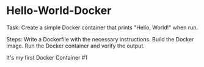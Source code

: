# Hello-World-Docker
Task: Create a simple Docker container that prints "Hello, World!" when run. 

Steps: 
Write a Dockerfile with the necessary instructions.
Build the Docker image. Run the Docker container and verify the output.

It's my first Docker Container #1
